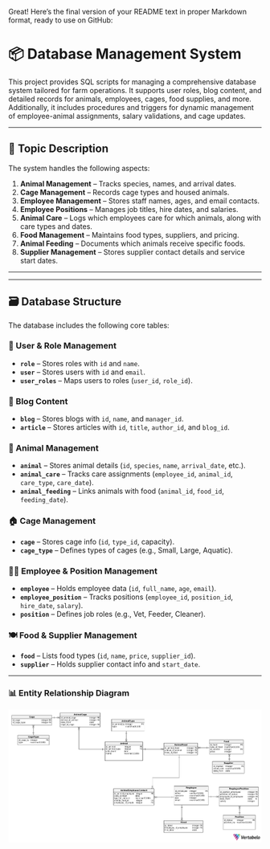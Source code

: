 Great! Here’s the final version of your README text in proper Markdown format, ready to use on GitHub:

# 📦 Database Management System

This project provides SQL scripts for managing a comprehensive database system tailored for farm operations. It supports user roles, blog content, and detailed records for animals, employees, cages, food supplies, and more. Additionally, it includes procedures and triggers for dynamic management of employee-animal assignments, salary validations, and cage updates.

---

## 🐄 Topic Description

The system handles the following aspects:

1. **Animal Management** – Tracks species, names, and arrival dates.
2. **Cage Management** – Records cage types and housed animals.
3. **Employee Management** – Stores staff names, ages, and email contacts.
4. **Employee Positions** – Manages job titles, hire dates, and salaries.
5. **Animal Care** – Logs which employees care for which animals, along with care types and dates.
6. **Food Management** – Maintains food types, suppliers, and pricing.
7. **Animal Feeding** – Documents which animals receive specific foods.
8. **Supplier Management** – Stores supplier contact details and service start dates.

---

---

## 🗃️ Database Structure

The database includes the following core tables:

### 🔐 User & Role Management

- **`role`** – Stores roles with `id` and `name`.
- **`user`** – Stores users with `id` and `email`.
- **`user_roles`** – Maps users to roles (`user_id`, `role_id`).

### 📝 Blog Content

- **`blog`** – Stores blogs with `id`, `name`, and `manager_id`.
- **`article`** – Stores articles with `id`, `title`, `author_id`, and `blog_id`.

### 🐾 Animal Management

- **`animal`** – Stores animal details (`id`, `species`, `name`, `arrival_date`, etc.).
- **`animal_care`** – Tracks care assignments (`employee_id`, `animal_id`, `care_type`, `care_date`).
- **`animal_feeding`** – Links animals with food (`animal_id`, `food_id`, `feeding_date`).

### 🏠 Cage Management

- **`cage`** – Stores cage info (`id`, `type_id`, capacity).
- **`cage_type`** – Defines types of cages (e.g., Small, Large, Aquatic).

### 👨‍🌾 Employee & Position Management

- **`employee`** – Holds employee data (`id`, `full_name`, `age`, `email`).
- **`employee_position`** – Tracks positions (`employee_id`, `position_id`, `hire_date`, `salary`).
- **`position`** – Defines job roles (e.g., Vet, Feeder, Cleaner).

### 🍽️ Food & Supplier Management

- **`food`** – Lists food types (`id`, `name`, `price`, `supplier_id`).
- **`supplier`** – Holds supplier contact info and `start_date`.

---

### 📊 Entity Relationship Diagram

![Farm ERD](ProjectFARM.png)
